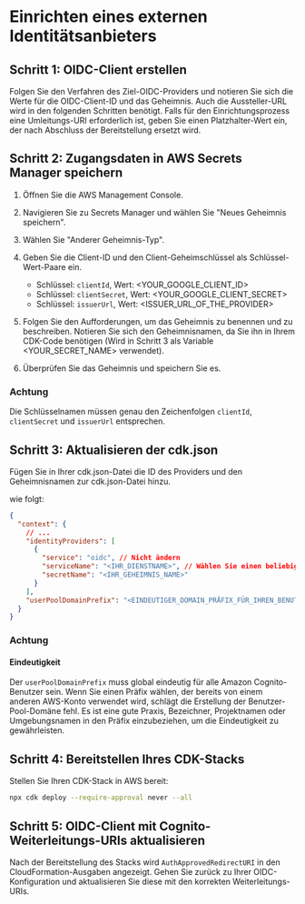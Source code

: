 # Einrichten eines externen Identitätsanbieters

## Schritt 1: OIDC-Client erstellen

Folgen Sie den Verfahren des Ziel-OIDC-Providers und notieren Sie sich die Werte für die OIDC-Client-ID und das Geheimnis. Auch die Aussteller-URL wird in den folgenden Schritten benötigt. Falls für den Einrichtungsprozess eine Umleitungs-URI erforderlich ist, geben Sie einen Platzhalter-Wert ein, der nach Abschluss der Bereitstellung ersetzt wird.

## Schritt 2: Zugangsdaten in AWS Secrets Manager speichern

1. Öffnen Sie die AWS Management Console.
2. Navigieren Sie zu Secrets Manager und wählen Sie "Neues Geheimnis speichern".
3. Wählen Sie "Anderer Geheimnis-Typ".
4. Geben Sie die Client-ID und den Client-Geheimschlüssel als Schlüssel-Wert-Paare ein.

   - Schlüssel: `clientId`, Wert: <YOUR_GOOGLE_CLIENT_ID>
   - Schlüssel: `clientSecret`, Wert: <YOUR_GOOGLE_CLIENT_SECRET>
   - Schlüssel: `issuerUrl`, Wert: <ISSUER_URL_OF_THE_PROVIDER>

5. Folgen Sie den Aufforderungen, um das Geheimnis zu benennen und zu beschreiben. Notieren Sie sich den Geheimnisnamen, da Sie ihn in Ihrem CDK-Code benötigen (Wird in Schritt 3 als Variable <YOUR_SECRET_NAME> verwendet).
6. Überprüfen Sie das Geheimnis und speichern Sie es.

### Achtung

Die Schlüsselnamen müssen genau den Zeichenfolgen `clientId`, `clientSecret` und `issuerUrl` entsprechen.

## Schritt 3: Aktualisieren der cdk.json

Fügen Sie in Ihrer cdk.json-Datei die ID des Providers und den Geheimnisnamen zur cdk.json-Datei hinzu.

wie folgt:

```json
{
  "context": {
    // ...
    "identityProviders": [
      {
        "service": "oidc", // Nicht ändern
        "serviceName": "<IHR_DIENSTNAME>", // Wählen Sie einen beliebigen Wert
        "secretName": "<IHR_GEHEIMNIS_NAME>"
      }
    ],
    "userPoolDomainPrefix": "<EINDEUTIGER_DOMAIN_PRÄFIX_FÜR_IHREN_BENUTZER-POOL>"
  }
}
```

### Achtung

#### Eindeutigkeit

Der `userPoolDomainPrefix` muss global eindeutig für alle Amazon Cognito-Benutzer sein. Wenn Sie einen Präfix wählen, der bereits von einem anderen AWS-Konto verwendet wird, schlägt die Erstellung der Benutzer-Pool-Domäne fehl. Es ist eine gute Praxis, Bezeichner, Projektnamen oder Umgebungsnamen in den Präfix einzubeziehen, um die Eindeutigkeit zu gewährleisten.

## Schritt 4: Bereitstellen Ihres CDK-Stacks

Stellen Sie Ihren CDK-Stack in AWS bereit:

```sh
npx cdk deploy --require-approval never --all
```

## Schritt 5: OIDC-Client mit Cognito-Weiterleitungs-URIs aktualisieren

Nach der Bereitstellung des Stacks wird `AuthApprovedRedirectURI` in den CloudFormation-Ausgaben angezeigt. Gehen Sie zurück zu Ihrer OIDC-Konfiguration und aktualisieren Sie diese mit den korrekten Weiterleitungs-URIs.